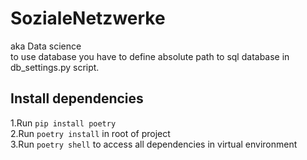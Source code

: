 # SozialeNetzwerke
aka Data science
<br />
to use database you have to define absolute path to sql database in db_settings.py script.
<br />
## Install dependencies
1.Run `pip install poetry`<br />
2.Run `poetry install` in root of project<br />
3.Run `poetry shell` to access all dependencies in virtual environment<br />

